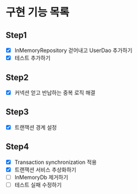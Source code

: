 # 구현 기능 목록

## Step1

* [x] InMemoryRepository 걷어내고 UserDao 추가하기
* [x] 테스트 추가하기

## Step2

* [x] 커넥션 얻고 반납하는 중복 로직 해결

## Step3

* [x] 트랜잭션 경계 설정

## Step4

* [x] Transaction synchronization 적용
* [x] 트랜잭션 서비스 추상화하기
* [ ] InMemoryDb 제거하기
* [ ] 테스트 실패 수정하기
